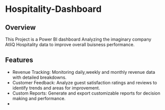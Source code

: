 # Hospitality-Dashboard

## Overview
This Project is a Power BI dashboard Analyzing the imaginary company AtliQ Hospitality data to improve overall buisness performance.

## Features

- Revenue Tracking: Monitoring daily,weekly and monthly revenue data with detailed breakdowns.
- Customer Feedback: Analyze guest satisfaction ratings and reviews to identify trends and areas for improvement.
- Custom Reports: Generate and export customizable reports for decision making and performance.
- 
